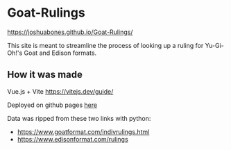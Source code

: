# Goat-Rulings

https://joshuabones.github.io/Goat-Rulings/

This site is meant to streamline the process of looking up a ruling for Yu-Gi-Oh!'s Goat and Edison formats.

## How it was made

Vue.js + Vite
https://vitejs.dev/guide/

Deployed on github pages [here](https://vite.dev/guide/static-deploy.html#github-pages)

Data was ripped from these two links with python:
* https://www.goatformat.com/indivrulings.html 
* https://www.edisonformat.com/rulings
